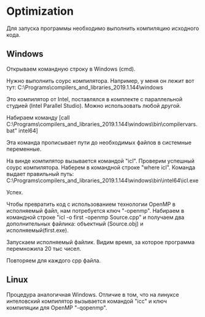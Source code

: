 # Optimization

Для запуска программы необходимо выполнить компиляцию исходного кода. 

## Windows

Открываем командную строку в Windows (cmd).

Нужно выполнить соурс компилятора. Например, у меня он лежит вот тут: C:\Programs\compilers_and_libraries_2019.1.144\windows

Это компилятор от Intel, поставлялся в комплекте с параллельной студией (Intel Parallel Studio). Можно использовать любой другой.

Набираем команду [call C:\Programs\compilers_and_libraries_2019.1.144\windows\bin\compilervars.bat" intel64]

Эта команда прописывает пути до необходимых файлов в системные переменные.

На винде компилятор вызывается командой "icl". Проверим успешный соурс компилятора.
Наберем в командной строке "where icl". Команда выдает правильный путь:
C:\Programs\compilers_and_libraries_2019.1.144\windows\bin\intel64\icl.exe

Успех.

Чтобы превратить код с использованием технологии OpenMP в исполняемый файл, нам потребуется  ключ "-openmp".
Набираем в командной строке "icl -o first -openmp Source.cpp" и получаем два дополнительных файлика: объектный (Source.obj) и исполняемый(first.exe).

Запускаем исполняемый файлик. Видим время, за которое программа перемножила 20 тыс чисел. 

Повторяем для каждого cpp файла.

## Linux

Процедура аналогичная Windows. 
Отличие в том, что на линуксе интеловский компилятор вызывается командой "icc" и ключ компиляции для OpenMP "-qopenmp".
